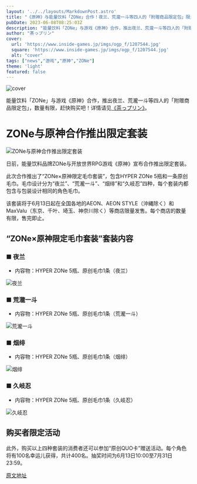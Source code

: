 ```yaml
---
layout: '../../layouts/MarkdownPost.astro'
title: "《原神》与能量饮料「ZONe」合作！夜兰、荒瀧一斗等四人的「附赠商品限定包」限量发售"
pubDate: 2023-06-08T08:25:03Z
description: "能量饮料「ZONe」与游戏《原神》合作，推出夜兰、荒瀧一斗等四人的「附赠商品限定包」，数量有限，赶快购买吧！"
author: "茶っプリン"
cover:
  url: 'https://www.inside-games.jp/imgs/ogp_f/1207544.jpg'
  square: 'https://www.inside-games.jp/imgs/ogp_f/1207544.jpg'
  alt: "cover"
tags: ["news","游戏","原神","ZONe"]
theme: 'light'
featured: false
---
```


![cover](https://www.inside-games.jp/imgs/ogp_f/1207544.jpg)

能量饮料「ZONe」与游戏《原神》合作，推出夜兰、荒瀧一斗等四人的「附赠商品限定包」，数量有限，赶快购买吧！详情请见<a href="/author/10181/recent/%E8%8C%B6%E3%81%A3%E3%83%97%E3%83%AA%E3%83%B3">《茶っプリン》</a>。

# ZONe与原神合作推出限定套装

![ZONe与原神合作推出限定套装](https://www.inside-games.jp/imgs/zoom/1207538.jpg)

日前，能量饮料品牌ZONe与开放世界RPG游戏《原神》宣布合作推出限定套装。

此次合作推出了“ZONe×原神限定毛巾套装”，包含HYPER ZONe 5瓶和一条原创毛巾。毛巾设计分为“夜兰”、“荒瀧一斗”、“烟绯”和“久岐忍”四种，每个套装内都包含与包装设计相同的角色毛巾。

该套装将于6月13日起在全国各地的AEON、AEON STYLE（沖縄除く）和MaxValu（东京、千叶、埼玉、神奈川除く）等商店限量发售。每个商店的数量有限，售完即止。

## “ZONe×原神限定毛巾套装”套装内容

### ■ 夜兰

- 内容物：HYPER ZONe 5瓶、原创毛巾1条（夜兰）

![夜兰](https://www.inside-games.jp/imgs/zoom/1207539.jpg)

### ■ 荒瀧一斗

- 内容物：HYPER ZONe 5瓶、原创毛巾1条（荒瀧一斗）

![荒瀧一斗](https://www.inside-games.jp/imgs/zoom/1207540.jpg)

### ■ 烟绯

- 内容物：HYPER ZONe 5瓶、原创毛巾1条（烟绯）

![烟绯](https://www.inside-games.jp/imgs/zoom/1207541.jpg)

### ■ 久岐忍

- 内容物：HYPER ZONe 5瓶、原创毛巾1条（久岐忍）

![久岐忍](https://www.inside-games.jp/imgs/zoom/1207542.jpg)

## 购买者限定活动

此外，购买以上四种套装的消费者还可以参加“原创QUO卡”赠送活动。每个角色将有100名幸运儿获得，共计400名。抽奖时间为6月13日10:00至7月31日23:59。

  [原文地址](https://www.inside-games.jp/article/2023/06/08/146435.html)